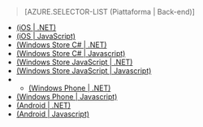 ﻿> [AZURE.SELECTOR-LIST (Piattaforma | Back-end)]
- [(iOS | .NET)](/it-it/documentation/articles/mobile-services-dotnet-backend-ios-get-started-push/)
- [(iOS | JavaScript)](/it-it/documentation/articles/mobile-services-javascript-backend-ios-get-started-push/)
- [(Windows Store C# | .NET)](/it-it/documentation/articles/mobile-services-dotnet-backend-windows-store-dotnet-get-started-push/)
- [(Windows Store C# | Javascript)](/it-it/documentation/articles/mobile-services-javascript-backend-windows-store-dotnet-get-started-push/)
- [(Windows Store JavaScript | .NET)](/it-it/documentation/articles/mobile-services-dotnet-backend-windows-store-javascript-get-started-push/)
- [(Windows Store JavaScript | Javascript)](/it-it/documentation/articles/mobile-services-javascript-backend-windows-store-javascript-get-started-push/)
- - [(Windows Phone | .NET)](/it-it/documentation/articles/mobile-services-dotnet-backend-windows-phone-get-started-push/)
- [(Windows Phone | Javascript)](/it-it/documentation/articles/mobile-services-javascript-backend-windows-phone-get-started-push/)
- [(Android | .NET)](/it-it/documentation/articles/mobile-services-dotnet-backend-android-get-started-push/)
- [(Android | Javascript)](/it-it/documentation/articles/mobile-services-javascript-backend-android-get-started-push/)
<!--HONumber=42-->
